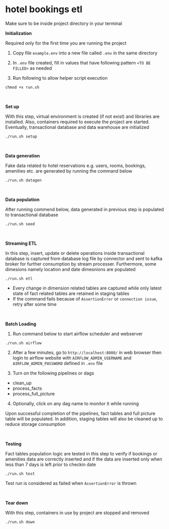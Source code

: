 # hotel bookings etl

Make sure to be inside project directory in your terminal

**Initialization**

Required only for the first time you are running the project

1. Copy file `example.env` into a new file called `.env` in the same directory
   
2. In `.env` file created, fill in values that have following pattern `<TO BE FILLED>` as needed 

3. Run following to allow helper script execution

```
chmod +x run.sh
```
<br />

**Set up**

With this step, virtual environment is created (if not exist) and libraries are installed. Also, containers required to execute the project are started. Eventually, transactional database and data warehouse are initialized

```
./run.sh setup
```
<br />

**Data generation**

Fake data related to hotel reservations e.g. users, rooms, bookings, amenities etc. are generated by running the command below

```
./run.sh datagen
```
<br />

**Data population**

After running commend below, data generated in previous step is populated to transactional database

```
./run.sh seed
```
<br />

**Streaming ETL**

In this step, insert, update or delete operations inside transactional database is captured from database log file by connector and sent to kafka broker for further consumption by stream processer. Furthermore, some dimesions namely location and date dimesnions are populated

```
./run.sh etl
```


- Every change in dimension related tables are captured while only latest state of fact related tables are retained in staging tables
- If the command fails because of `AssertionError` or `connection issue`, retry after some time
<br />

**Batch Loading**

1. Run command below to start airflow scheduler and webserver
```
./run.sh airflow
```

2. After a few minutes, go to `http://localhost:8080/` in web browser then login to airflow website with `AIRFLOW_ADMIN_USERNAME` and `AIRFLOW_ADMIN_PASSWORD` defined in `.env` file
   
3. Turn on the following pipelines or dags
- clean_up
- process_facts
- process_full_picture

4. Optionally, click on any dag name to monitor it while running

Upon successful completion of the pipelines, fact tables and full picture table will be populated. In addition, staging tables will also be cleaned up to reduce storage consumption

<br />

**Testing**

Fact tables population logic are tested in this step to verify if bookings or amenities data are correctly inserted and if the data are inserted only when less than 7 days is left prior to checkin date

```
./run.sh test
```

Test run is considered as failed when  `AssertionError` is thrown

<br />

**Tear down**

With this step, containers in use by project are stopped and removed

```
./run.sh down
```
